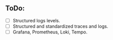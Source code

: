 ## ToDo:
- [ ] Structured logs levels.
- [ ] Structured and standardized traces and logs.
- [ ] Grafana, Prometheus, Loki, Tempo.
